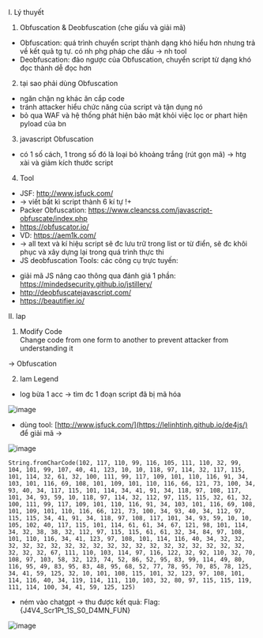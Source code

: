 I. Lý thuyết<br>
1. Obfuscation & Deobfuscation (che giấu và giải mã)<br>
- Obfuscation: quá trình chuyển script thành dạng khó hiểu hơn nhưng trả về kết quả tg tự. có nh phg pháp che dấu -> nh tool
- Deobfuscation: đảo ngược của Obfuscation, chuyển script từ dạng khó đọc thành dễ đọc hơn<br>

2. tại sao phải dùng Obfuscation<br>
- ngăn chặn ng khác ăn cắp code
- tránh attacker hiểu chức năng của script và tận dụng nó
- bỏ qua WAF và hệ thống phát hiện bảo mật khỏi việc lọc or phart hiện pyload của bn<br>

3. javascript Obfuscation<br>
- có 1 số cách, 1 trong số đó là loại bỏ khoảng trắng (rút gọn mã) -> htg xài và giảm kích thước script<br>

4. Tool<br>
- JSF: http://www.jsfuck.com/
- -> viết bất kì script thành 6 kí tự []()!+
- Packer Obfuscation: https://www.cleancss.com/javascript-obfuscate/index.php
- https://obfuscator.io/
- VD: https://aem1k.com/
- -> all text và kí hiệu script sẽ đc lưu trữ trong list or từ điển, sẽ đc khôi phục và xây dựng lại trong quá trình thực thi
- JS deobfuscation Tools: các công cụ trực tuyến:<br>
+ giải mã JS nâng cao thông qua đánh giá 1 phần: https://mindedsecurity.github.io/jstillery/
+ http://deobfuscatejavascript.com/
+ https://beautifier.io/<br>

II. lap<br>
1. Modify Code<br>
Change code from one form to another to prevent attacker from understanding it<br>

-> Obfuscation<br>

2. Iam Legend<br>
- log bừa 1 acc -> tìm đc 1 đoạn script đã bị mã hóa<br>

![image](https://github.com/user-attachments/assets/fe6c7959-36a4-48eb-9c51-4070171d398c)<br>

- dùng tool: [http://www.jsfuck.com/](https://lelinhtinh.github.io/de4js/) để giải mã -> <br>

![image](https://github.com/user-attachments/assets/f7b390af-2ae5-4e88-8692-48d280a56600)<br>

```
String.fromCharCode(102, 117, 110, 99, 116, 105, 111, 110, 32, 99, 104, 101, 99, 107, 40, 41, 123, 10, 10, 118, 97, 114, 32, 117, 115, 101, 114, 32, 61, 32, 100, 111, 99, 117, 109, 101, 110, 116, 91, 34, 103, 101, 116, 69, 108, 101, 109, 101, 110, 116, 66, 121, 73, 100, 34, 93, 40, 34, 117, 115, 101, 114, 34, 41, 91, 34, 118, 97, 108, 117, 101, 34, 93, 59, 10, 118, 97, 114, 32, 112, 97, 115, 115, 32, 61, 32, 100, 111, 99, 117, 109, 101, 110, 116, 91, 34, 103, 101, 116, 69, 108, 101, 109, 101, 110, 116, 66, 121, 73, 100, 34, 93, 40, 34, 112, 97, 115, 115, 34, 41, 91, 34, 118, 97, 108, 117, 101, 34, 93, 59, 10, 10, 105, 102, 40, 117, 115, 101, 114, 61, 61, 34, 67, 121, 98, 101, 114, 34, 32, 38, 38, 32, 112, 97, 115, 115, 61, 61, 32, 34, 84, 97, 108, 101, 110, 116, 34, 41, 123, 97, 108, 101, 114, 116, 40, 34, 32, 32, 32, 32, 32, 32, 32, 32, 32, 32, 32, 32, 32, 32, 32, 32, 32, 32, 32, 32, 32, 32, 67, 111, 110, 103, 114, 97, 116, 122, 32, 92, 110, 32, 70, 108, 97, 103, 58, 32, 123, 74, 52, 86, 52, 95, 83, 99, 114, 49, 80, 116, 95, 49, 83, 95, 83, 48, 95, 68, 52, 77, 78, 95, 70, 85, 78, 125, 34, 41, 59, 125, 32, 10, 101, 108, 115, 101, 32, 123, 97, 108, 101, 114, 116, 40, 34, 119, 114, 111, 110, 103, 32, 80, 97, 115, 115, 119, 111, 114, 100, 34, 41, 59, 125, 125)
```

- ném vào chatgpt -> thu được kết quả: Flag: {J4V4_Scr1Pt_1S_S0_D4MN_FUN}<br>

![image](https://github.com/user-attachments/assets/fddd8f72-c34f-41bd-b058-4cc3c99766cf)<br>
